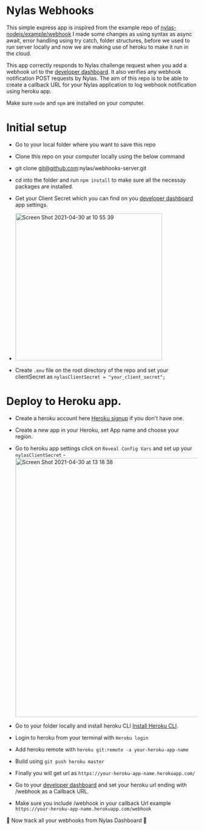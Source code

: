 # Nylas Webhooks

This simple express app is inspired from the example repo of
[nylas-nodejs/example/webhook](https://github.com/nylas/nylas-nodejs/tree/main/example/webhooks)
I made some changes as using syntax as async await, error handling using try catch, folder structures,
before we used to run server locally and now we are making
use of heroku to make it run in the cloud.

This app correctly responds to Nylas challenge request when you add a webhook
url to the [developer dashboard](https://developer.nylas.com). It also verifies
any webhook notification POST requests by Nylas. The aim of this repo is to be able to
create a callback URL for your Nylas application to log webhook notification using heroku app.

Make sure `node` and `npm` are installed on your computer.

# Initial setup

- Go to your local folder where you want to save this repo
- Clone this repo on your computer locally using the below command
- git clone git@github.com:nylas/webhooks-server.git 

- cd into the folder and run `npm install` to make sure all the necessay packages are installed.

- Get your Client Secret which you can find on you [developer dashboard](https://developer.nylas.com) app settings.
- <img width="386" alt="Screen Shot 2021-04-30 at 10 55 39" src="https://user-images.githubusercontent.com/22378963/116672579-a4d2b300-a9a2-11eb-99a5-372bbad9cfa4.png">

- Create `.env` file on the root directory of the repo and set your clientSecret as `nylasClientSecret = "your_client_secret";`

# Deploy to Heroku app.

- Create a heroku account here [Heroku signup](https://signup.heroku.com/login) if you don't have one.
- Create a new app in your Heroku, set App name and choose your region.
- Go to heroku app settings click on `Reveal Config Vars` and set up your `nylasClientSecret`
-<img width="680" alt="Screen Shot 2021-04-30 at 13 18 38" src="https://user-images.githubusercontent.com/22378963/116688201-a4441780-a9b6-11eb-8163-cb583259848f.png">



- Go to your folder locally and install heroku CLI [Install Heroku CLI](https://devcenter.heroku.com/articles/heroku-cli).
- Login to heroku from your terminal with `Heroku login`
- Add heroku remote with `heroku git:remote -a your-heroku-app-name`
- Build using `git push heroku master`

- Finally you will get url as `https://your-heroku-app-name.herokuapp.com/`

- Go to your [developer dashboard](https://developer.nylas.com) and set your heroku url ending with /webhook as a Callback URL.
- Make sure you include /webhook in your callback Url example `https://your-heroku-app-name.herokuapp.com/webhook`

🎉 Now track all your webhooks from Nylas Dashboard 🎉

